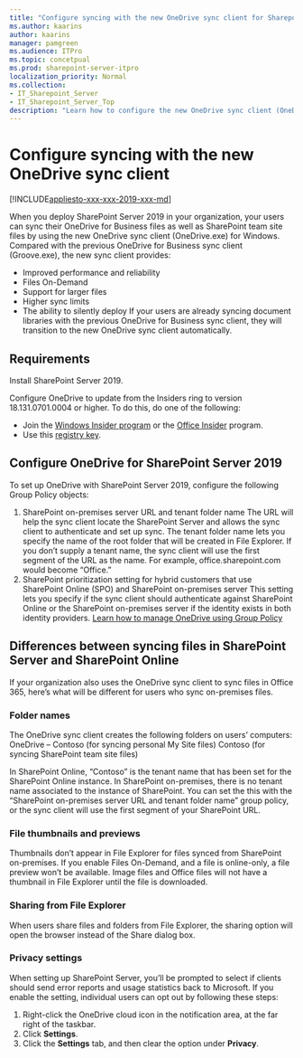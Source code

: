 ```yaml
---
title: "Configure syncing with the new OneDrive sync client for Sharepoint 2019"
ms.author: kaarins
author: kaarins
manager: pamgreen
ms.audience: ITPro
ms.topic: concetpual
ms.prod: sharepoint-server-itpro
localization_priority: Normal
ms.collection:
- IT_Sharepoint_Server
- IT_Sharepoint_Server_Top
description: "Learn how to configure the new OneDrive sync client (OneDrive.exe) for SharePoint Server 2019."
---
```


# Configure syncing with the new OneDrive sync client

[!INCLUDE[appliesto-xxx-xxx-2019-xxx-md](../includes/appliesto-xxx-xxx-2019-xxx-md.md)]
   
When you deploy SharePoint Server 2019 in your organization, your users can sync their OneDrive for Business files as well as SharePoint team site files by using the new OneDrive sync client (OneDrive.exe) for Windows. Compared with the previous OneDrive for Business sync client (Groove.exe), the new sync client provides:
- Improved performance and reliability
- Files On-Demand
- Support for larger files
- Higher sync limits
- The ability to silently deploy
If your users are already syncing document libraries with the previous OneDrive for Business sync client, they will transition to the new OneDrive sync client automatically.
    
## Requirements

Install SharePoint Server 2019.

Configure OneDrive to update from the Insiders ring to version 18.131.0701.0004 or higher. To do this, do one of the following:
- Join the [Windows Insider program](https://insider.windows.com/) or the [Office Insider](https://products.office.com/office-insider) program.
- Use this [registry key](https://oneclient.sfx.ms/Win/Preview/EnableInsiderUpdates.zip).
  
  
## Configure OneDrive for SharePoint Server 2019

To set up OneDrive with SharePoint Server 2019, configure the following Group Policy objects: 
  
1.	SharePoint on-premises server URL and tenant folder name
The URL will help the sync client locate the SharePoint Server and allows the sync client to authenticate and set up sync. The tenant folder name lets you specify the name of the root folder that will be created in File Explorer. If you don’t supply a tenant name, the sync client will use the first segment of the URL as the name. For example, office.sharepoint.com would become “Office.”
2.	SharePoint prioritization setting for hybrid customers that use SharePoint Online (SPO) and SharePoint on-premises server
This setting lets you specify if the sync client should authenticate against SharePoint Online or the SharePoint on-premises server if the identity exists in both identity providers.
 [Learn how to manage OneDrive using Group Policy](https://docs.microsoft.com/onedrive/use-group-policy)
  
## Differences between syncing files in SharePoint Server and SharePoint Online

If your organization also uses the OneDrive sync client to sync files in Office 365, here’s what will be different for users who sync on-premises files.
  
### Folder names
The OneDrive sync client creates the following folders on users’ computers:
OneDrive – Contoso (for syncing personal My Site files)
Contoso (for syncing SharePoint team site files)

In SharePoint Online, “Contoso” is the tenant name that has been set for the SharePoint Online instance. In SharePoint on-premises, there is no tenant name associated to the instance of SharePoint. You can set the this with the “SharePoint on-premises server URL and tenant folder name” group policy, or the sync client will use the first segment of your SharePoint URL. 
   
### File thumbnails and previews
Thumbnails don’t appear in File Explorer for files synced from SharePoint on-premises. If you enable Files On-Demand, and a file is online-only, a file preview won’t be available. Image files and Office files will not have a thumbnail in File Explorer until the file is downloaded.
  
### Sharing from File Explorer

When users share files and folders from File Explorer, the sharing option will open the browser instead of the Share dialog box. 
  
### Privacy settings

When setting up SharePoint Server, you’ll be prompted to select if clients should send error reports and usage statistics back to Microsoft. If you enable the setting, individual users can opt out by following these steps:
1.	Right-click the OneDrive cloud icon in the notification area, at the far right of the taskbar.
2.	Click **Settings**. 
3.	Click the **Settings** tab, and then clear the option under **Privacy**. 

  


